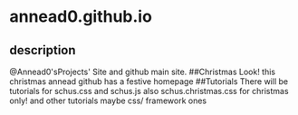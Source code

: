 # annead0.github.io
## description
@Annead0'sProjects' Site and github main site.
##Christmas Look!
this christmas annead github has a festive homepage
##Tutorials
There will be tutorials for schus.css and schus.js also schus.christmas.css for christmas only!
and other tutorials maybe css/ framework ones
